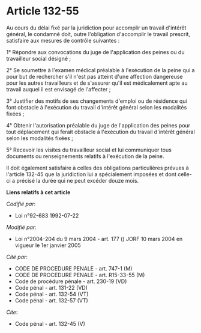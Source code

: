 # Article 132-55

Au cours du délai fixé par la juridiction pour accomplir un travail d'intérêt général, le condamné doit, outre l'obligation
d'accomplir le travail prescrit, satisfaire aux mesures de contrôle suivantes : 

1° Répondre aux convocations du juge de l'application des peines ou du travailleur social désigné ; 

2° Se soumettre à l'examen médical préalable à l'exécution de la peine qui a pour but de rechercher s'il n'est pas atteint
d'une affection dangereuse pour les autres travailleurs et de s'assurer qu'il est médicalement apte au travail auquel il est
envisagé de l'affecter ; 

3° Justifier des motifs de ses changements d'emploi ou de résidence qui font obstacle à l'exécution du travail d'intérêt
général selon les modalités fixées ; 

4° Obtenir l'autorisation préalable du juge de l'application des peines pour tout déplacement qui ferait obstacle à
l'exécution du travail d'intérêt général selon les modalités fixées ; 

5° Recevoir les visites du travailleur social et lui communiquer tous documents ou renseignements relatifs à l'exécution de
la peine. 

Il doit également satisfaire à celles des obligations particulières prévues à l'article 132-45 que la juridiction lui a
spécialement imposées et dont celle-ci a précisé la durée qui ne peut excéder douze mois.

**Liens relatifs à cet article**

_Codifié par_:

  - Loi n°92-683 1992-07-22

_Modifié par_:

  - Loi n°2004-204 du 9 mars 2004 - art. 177 () JORF 10 mars 2004 en vigueur le 1er janvier 2005

_Cité par_:

  - CODE DE PROCEDURE PENALE - art. 747-1 (M)
  - CODE DE PROCEDURE PENALE - art. R15-33-55 (M)
  - Code de procédure pénale - art. 230-19 (VD)
  - Code pénal - art. 131-22 (VD)
  - Code pénal - art. 132-54 (VT)
  - Code pénal - art. 132-57 (VT)

_Cite_:

  - Code pénal - art. 132-45 (V)
